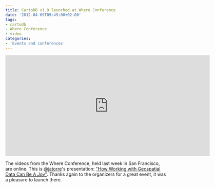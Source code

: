 ```yaml
---
title: CartoDB v1.0 launched at Where Conference
date: '2012-04-09T09:49:00+02:00'
tags:
- cartodb
- Where Conference
- video
categories:
- 'Events and conferences'
---
```


<iframe frameborder="0" height="315" src="http://www.youtube.com/embed/bFCFlNEK070" width="637"></iframe>

The videos from the Where Conference, held last week in San Francisco, are online. This is <a href="http://twitter.com/#!/jatorre">@jatorre</a>'s presentation: <a href="http://whereconf.com/where2012/public/schedule/detail/22820">"How Working with Geospatial Data Can Be A Joy"</a>. Thanks again to the organizers for a great event, it was a pleasure to launch there.
